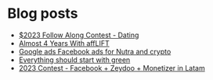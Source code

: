 # Blog posts
<!-- BLOG-POST-LIST:START -->
- [$2023 Follow Along Contest - Dating](https://afflift.com/f/threads/2023-follow-along-contest-dating.10296/)
- [Almost 4 Years With affLIFT](https://afflift.com/f/threads/almost-4-years-with-afflift.9673/)
- [Google ads Facebook ads for Nutra and crypto](https://afflift.com/f/threads/google-ads-facebook-ads-for-nutra-and-crypto.10295/)
- [Everything should start with green](https://afflift.com/f/threads/everything-should-start-with-green.10253/)
- [2023 Contest - Facebook + Zeydoo + Monetizer in Latam](https://afflift.com/f/threads/2023-contest-facebook-zeydoo-monetizer-in-latam.10256/)
<!-- BLOG-POST-LIST:END -->
